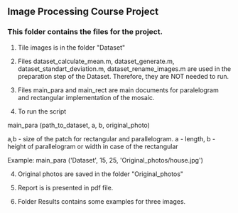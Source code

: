 ## Image Processing Course Project

### This folder contains the files for the project. 

1. Tile images is in the folder "Dataset"

2. Files dataset_calculate_mean.m, dataset_generate.m, dataset_standart_deviation.m, 
	 dataset_rename_images.m are used in the preparation step of the Dataset. Therefore, they are NOT needed to run.
	 
3. Files main_para and main_rect are main documents for paralelogram and rectangular 
implementation of the mosaic. 

4. To run the script 

main_para (path_to_dataset, a, b, original_photo)

a,b - size of the patch for rectangular and parallelogram. 
a - length, b - height of parallelogram or width in case of the rectangular

Example: 
main_para ('Dataset', 15, 25, 'Original_photos/house.jpg')

4. Original photos are saved in the folder "Original_photos"

5. Report is is presented in pdf file. 

6. Folder Results contains some examples for three images.   
